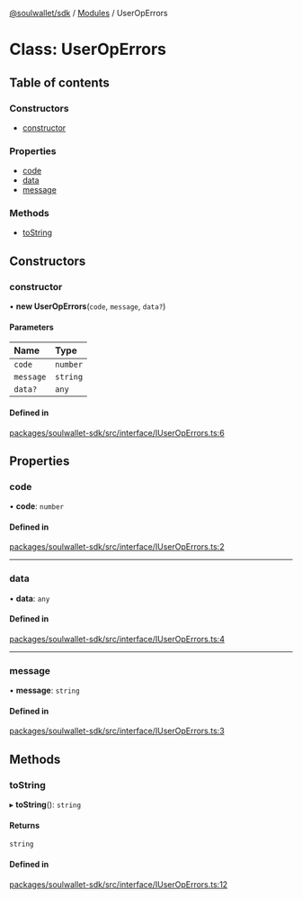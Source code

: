 [@soulwallet/sdk](../README.md) / [Modules](../modules.md) / UserOpErrors

# Class: UserOpErrors

## Table of contents

### Constructors

- [constructor](UserOpErrors.md#constructor)

### Properties

- [code](UserOpErrors.md#code)
- [data](UserOpErrors.md#data)
- [message](UserOpErrors.md#message)

### Methods

- [toString](UserOpErrors.md#tostring)

## Constructors

### constructor

• **new UserOpErrors**(`code`, `message`, `data?`)

#### Parameters

| Name | Type |
| :------ | :------ |
| `code` | `number` |
| `message` | `string` |
| `data?` | `any` |

#### Defined in

[packages/soulwallet-sdk/src/interface/IUserOpErrors.ts:6](https://github.com/proofofsoulprotocol/soulwalletlib/blob/99dfd90/packages/soulwallet-sdk/src/interface/IUserOpErrors.ts#L6)

## Properties

### code

• **code**: `number`

#### Defined in

[packages/soulwallet-sdk/src/interface/IUserOpErrors.ts:2](https://github.com/proofofsoulprotocol/soulwalletlib/blob/99dfd90/packages/soulwallet-sdk/src/interface/IUserOpErrors.ts#L2)

___

### data

• **data**: `any`

#### Defined in

[packages/soulwallet-sdk/src/interface/IUserOpErrors.ts:4](https://github.com/proofofsoulprotocol/soulwalletlib/blob/99dfd90/packages/soulwallet-sdk/src/interface/IUserOpErrors.ts#L4)

___

### message

• **message**: `string`

#### Defined in

[packages/soulwallet-sdk/src/interface/IUserOpErrors.ts:3](https://github.com/proofofsoulprotocol/soulwalletlib/blob/99dfd90/packages/soulwallet-sdk/src/interface/IUserOpErrors.ts#L3)

## Methods

### toString

▸ **toString**(): `string`

#### Returns

`string`

#### Defined in

[packages/soulwallet-sdk/src/interface/IUserOpErrors.ts:12](https://github.com/proofofsoulprotocol/soulwalletlib/blob/99dfd90/packages/soulwallet-sdk/src/interface/IUserOpErrors.ts#L12)
